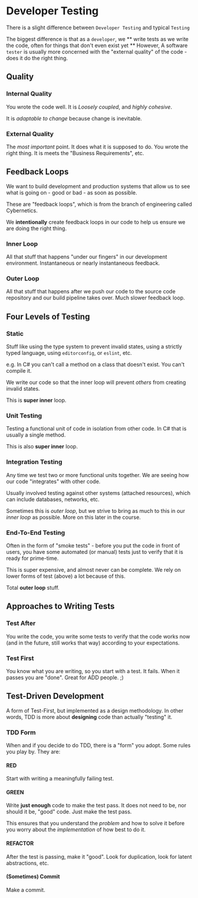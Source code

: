# Developer Testing

There is a slight difference between `Developer Testing` and typical `Testing`

The biggest difference is that as a `developer`, we ** write tests as we write the code, often for things that don't even exist yet **
However, A software `tester` is usually more concerned with the "external quality" of the code - does it do the right thing.

## Quality

### Internal Quality
You wrote the code well. It is *Loosely coupled*, and *highly cohesive*.

It is *adaptable to change* because change is inevitable.


### External Quality
The *most important* point. It does what it is supposed to do. You wrote the right thing. It is meets the "Business Requirements", etc.

## Feedback Loops
We want to build development and production systems that allow us to see what is going on - good or bad - as soon as possible.

These are "feedback loops", which is from the branch of engineering called Cybernetics.

We **intentionally** create feedback loops in our code to help us ensure we are doing the right thing.

### Inner Loop
All that stuff that happens "under our fingers" in our development environment. Instantaneous or nearly instantaneous feedback.

### Outer Loop
All that stuff that happens after we push our code to the source code repository and our build pipeline takes over. Much slower feedback loop.

## Four Levels of Testing
### Static
Stuff like using the type system to prevent invalid states, using a strictly typed language, using `editorconfig`, or `eslint`, etc.

e.g. In C# you can't call a method on a class that doesn't exist. You can't compile it.

We write our code so that the inner loop will prevent *others* from creating invalid states.

This is **super inner** loop.

### Unit Testing
Testing a functional unit of code in isolation from other code. In C# that is usually a single method.

This is also **super inner** loop.

### Integration Testing
Any time we test two or more functional units together. We are seeing how our code "integrates" with other code.

Usually involved testing against other systems (attached resources), which can include databases, networks, etc.

Sometimes this is *outer loop*, but we strive to bring as much to this in our *inner loop* as possible. More on this later in the course.

### End-To-End Testing
Often in the form of "smoke tests" - before you put the code in front of users, you have some automated (or manual) tests just to verify that it is ready for prime-time.

This is super expensive, and almost never can be complete. We rely on lower forms of test (above) a lot because of this.

Total **outer loop** stuff.

## Approaches to Writing Tests
### Test After
You write the code, you write some tests to verify that the code works now (and in the future, still works that way) according to your expectations.

### Test First
You know what you are writing, so you start with a test. It fails. When it passes you are "done". Great for ADD people. ;)

## Test-Driven Development
A form of Test-First, but implemented as a design methodology. In other words, TDD is more about **designing** code than actually "testing" it.

### TDD Form
When and if you decide to do TDD, there is a "form" you adopt. Some rules you play by. They are:

#### RED
Start with writing a meaningfully failing test.

#### GREEN
Write **just enough** code to make the test pass. It does not need to be, nor should it be, "good" code. Just make the test pass.

This ensures that you understand the *problem* and how to solve it before you worry about the *implementation* of how best to do it.

#### REFACTOR
After the test is passing, make it "good". Look for duplication, look for latent abstractions, etc.

#### (Sometimes) Commit
Make a commit.